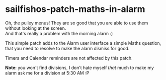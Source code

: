 sailfishos-patch-maths-in-alarm
===============================

Oh, the pulley menus! They are so good that you are able to use them without looking at the screen.  
And that's really a problem with the morning alarm :)

This simple patch adds to the Alarm user interface a simple Maths question,
that you need to resolve to make the alarm dismiss for good.

Timers and Calendar reminders are not affected by this patch.

**Note**: you won't find divisions, I don't hate myself *that* much to make
my alarm ask me for a division at 5:30 AM :P
